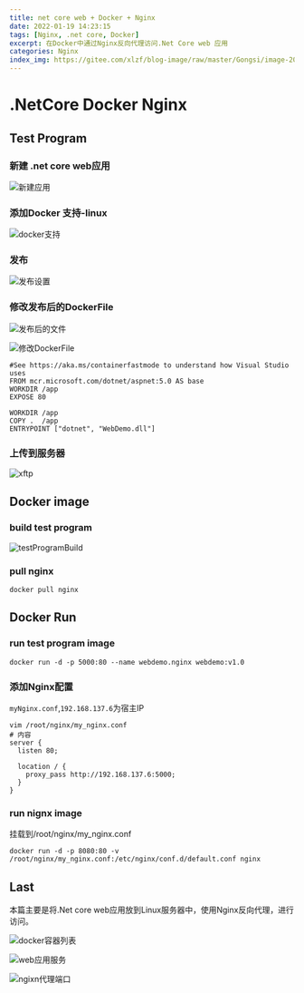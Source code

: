 ```yaml
---
title: net core web + Docker + Nginx
date: 2022-01-19 14:23:15
tags: [Nginx, .net core, Docker]
excerpt: 在Docker中通过Nginx反向代理访问.Net Core web 应用
categories: Nginx
index_img: https://gitee.com/xlzf/blog-image/raw/master/Gongsi/image-20220119165020105.png
---
```


# .NetCore Docker Nginx

## Test Program

### 新建 .net core web应用

![新建应用](https://gitee.com/xlzf/blog-image/raw/master/Gongsi/image-20220119135939441.png)

### 添加Docker 支持-linux

![docker支持](https://gitee.com/xlzf/blog-image/raw/master/Gongsi/image-20220119140022112.png)

### 发布

![发布设置](https://gitee.com/xlzf/blog-image/raw/master/Gongsi/image-20220119140104644.png)

### 修改发布后的DockerFile

![发布后的文件](https://gitee.com/xlzf/blog-image/raw/master/Gongsi/image-20220119140144967.png)

![修改DockerFile](https://gitee.com/xlzf/blog-image/raw/master/Gongsi/image-20220119140208877.png)

```shell
#See https://aka.ms/containerfastmode to understand how Visual Studio uses 
FROM mcr.microsoft.com/dotnet/aspnet:5.0 AS base
WORKDIR /app
EXPOSE 80

WORKDIR /app
COPY .  /app
ENTRYPOINT ["dotnet", "WebDemo.dll"]
```

### 上传到服务器

![xftp](https://gitee.com/xlzf/blog-image/raw/master/Gongsi/image-20220119140355752.png)

## Docker image

### build test program

![testProgramBuild](https://gitee.com/xlzf/blog-image/raw/master/Gongsi/image-20220119140542103.png)

### pull nginx

``` shell
docker pull nginx
```

## Docker Run

### run test program image

``` shell
docker run -d -p 5000:80 --name webdemo.nginx webdemo:v1.0
```

### 添加Nginx配置

`myNginx.conf`,`192.168.137.6`为宿主IP

``` shell
vim /root/nginx/my_nginx.conf
# 内容
server {
  listen 80;

  location / {
    proxy_pass http://192.168.137.6:5000;
  }
}
```

### run nignx image

挂载到/root/nginx/my_nginx.conf

```shell
docker run -d -p 8080:80 -v /root/nginx/my_nginx.conf:/etc/nginx/conf.d/default.conf nginx
```

## Last

本篇主要是将.Net core web应用放到Linux服务器中，使用Nginx反向代理，进行访问。

![docker容器列表](https://gitee.com/xlzf/blog-image/raw/master/Gongsi/image-20220119142358772.png)

![web应用服务](https://gitee.com/xlzf/blog-image/raw/master/Gongsi/image-20220119142220882.png)

![ngixn代理端口](https://gitee.com/xlzf/blog-image/raw/master/Gongsi/image-20220119142258548.png)




